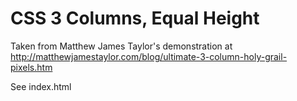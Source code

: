 CSS 3 Columns, Equal Height
===========================

Taken from Matthew James Taylor's demonstration at
http://matthewjamestaylor.com/blog/ultimate-3-column-holy-grail-pixels.htm

See index.html

